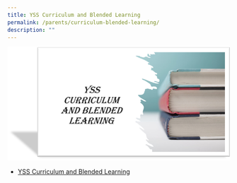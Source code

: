 ```yaml
---
title: YSS Curriculum and Blended Learning
permalink: /parents/curriculum-blended-learning/
description: ""
---
```



![](/images/Parents/YSS-CBL.png)


* [YSS Curriculum and Blended Learning](/files/Parents/YSS-Curriculum-n-Blended-Learning.pdf)